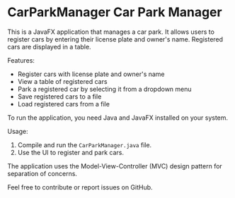CarParkManager
Car Park Manager
===============

This is a JavaFX application that manages a car park. It allows users to register cars by entering their license plate and owner's name. Registered cars are displayed in a table.

Features:
- Register cars with license plate and owner's name
- View a table of registered cars
- Park a registered car by selecting it from a dropdown menu
- Save registered cars to a file
- Load registered cars from a file

To run the application, you need Java and JavaFX installed on your system.

Usage:
1. Compile and run the `CarParkManager.java` file.
2. Use the UI to register and park cars.

The application uses the Model-View-Controller (MVC) design pattern for separation of concerns.

Feel free to contribute or report issues on GitHub.
